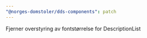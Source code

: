 ```yaml
---
"@norges-domstoler/dds-components": patch
---
```


Fjerner overstyring av fontstørrelse for DescriptionList
